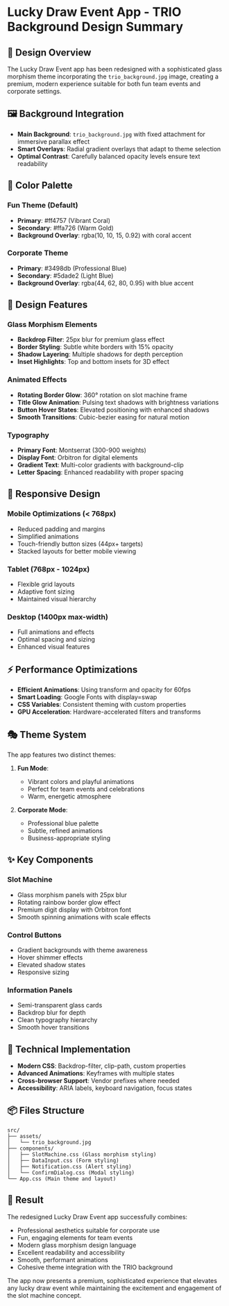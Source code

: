 # Lucky Draw Event App - TRIO Background Design Summary

## 🎨 Design Overview

The Lucky Draw Event app has been redesigned with a sophisticated glass morphism theme incorporating the `trio_background.jpg` image, creating a premium, modern experience suitable for both fun team events and corporate settings.

## 🖼️ Background Integration

- **Main Background**: `trio_background.jpg` with fixed attachment for immersive parallax effect
- **Smart Overlays**: Radial gradient overlays that adapt to theme selection
- **Optimal Contrast**: Carefully balanced opacity levels ensure text readability

## 🎯 Color Palette

### Fun Theme (Default)
- **Primary**: #ff4757 (Vibrant Coral)
- **Secondary**: #ffa726 (Warm Gold)
- **Background Overlay**: rgba(10, 10, 15, 0.92) with coral accent

### Corporate Theme
- **Primary**: #3498db (Professional Blue)
- **Secondary**: #5dade2 (Light Blue)
- **Background Overlay**: rgba(44, 62, 80, 0.95) with blue accent

## 💎 Design Features

### Glass Morphism Elements
- **Backdrop Filter**: 25px blur for premium glass effect
- **Border Styling**: Subtle white borders with 15% opacity
- **Shadow Layering**: Multiple shadows for depth perception
- **Inset Highlights**: Top and bottom insets for 3D effect

### Animated Effects
- **Rotating Border Glow**: 360° rotation on slot machine frame
- **Title Glow Animation**: Pulsing text shadows with brightness variations
- **Button Hover States**: Elevated positioning with enhanced shadows
- **Smooth Transitions**: Cubic-bezier easing for natural motion

### Typography
- **Primary Font**: Montserrat (300-900 weights)
- **Display Font**: Orbitron for digital elements
- **Gradient Text**: Multi-color gradients with background-clip
- **Letter Spacing**: Enhanced readability with proper spacing

## 📱 Responsive Design

### Mobile Optimizations (< 768px)
- Reduced padding and margins
- Simplified animations
- Touch-friendly button sizes (44px+ targets)
- Stacked layouts for better mobile viewing

### Tablet (768px - 1024px)
- Flexible grid layouts
- Adaptive font sizing
- Maintained visual hierarchy

### Desktop (1400px max-width)
- Full animations and effects
- Optimal spacing and sizing
- Enhanced visual features

## ⚡ Performance Optimizations

- **Efficient Animations**: Using transform and opacity for 60fps
- **Smart Loading**: Google Fonts with display=swap
- **CSS Variables**: Consistent theming with custom properties
- **GPU Acceleration**: Hardware-accelerated filters and transforms

## 🎭 Theme System

The app features two distinct themes:

1. **Fun Mode**: 
   - Vibrant colors and playful animations
   - Perfect for team events and celebrations
   - Warm, energetic atmosphere

2. **Corporate Mode**:
   - Professional blue palette
   - Subtle, refined animations
   - Business-appropriate styling

## ✨ Key Components

### Slot Machine
- Glass morphism panels with 25px blur
- Rotating rainbow border glow effect
- Premium digit display with Orbitron font
- Smooth spinning animations with scale effects

### Control Buttons
- Gradient backgrounds with theme awareness
- Hover shimmer effects
- Elevated shadow states
- Responsive sizing

### Information Panels
- Semi-transparent glass cards
- Backdrop blur for depth
- Clean typography hierarchy
- Smooth hover transitions

## 🚀 Technical Implementation

- **Modern CSS**: Backdrop-filter, clip-path, custom properties
- **Advanced Animations**: Keyframes with multiple states
- **Cross-browser Support**: Vendor prefixes where needed
- **Accessibility**: ARIA labels, keyboard navigation, focus states

## 📦 Files Structure

```
src/
├── assets/
│   └── trio_background.jpg
├── components/
│   ├── SlotMachine.css (Glass morphism styling)
│   ├── DataInput.css (Form styling)
│   ├── Notification.css (Alert styling)
│   └── ConfirmDialog.css (Modal styling)
└── App.css (Main theme and layout)
```

## 🎯 Result

The redesigned Lucky Draw Event app successfully combines:
- Professional aesthetics suitable for corporate use
- Fun, engaging elements for team events
- Modern glass morphism design language
- Excellent readability and accessibility
- Smooth, performant animations
- Cohesive theme integration with the TRIO background

The app now presents a premium, sophisticated experience that elevates any lucky draw event while maintaining the excitement and engagement of the slot machine concept.